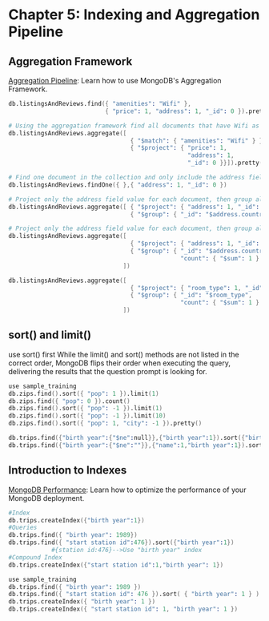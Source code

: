 # Chapter 5: Indexing and Aggregation Pipeline
## Aggregation Framework 
[Aggregation Pipeline](https://www.cnblogs.com/shanyou/p/3494854.html):
Learn how to use MongoDB's Aggregation Framework.
```s
db.listingsAndReviews.find({ "amenities": "Wifi" },
                           { "price": 1, "address": 1, "_id": 0 }).pretty()

# Using the aggregation framework find all documents that have Wifi as one of the amenities``*. Only include* ``price and address in the resulting cursor.
db.listingsAndReviews.aggregate([
                                  { "$match": { "amenities": "Wifi" } },
                                  { "$project": { "price": 1,
                                                  "address": 1,
                                                  "_id": 0 }}]).pretty()

# Find one document in the collection and only include the address field in the resulting cursor.
db.listingsAndReviews.findOne({ },{ "address": 1, "_id": 0 })

# Project only the address field value for each document, then group all documents into one document per address.country value.
db.listingsAndReviews.aggregate([ { "$project": { "address": 1, "_id": 0 }},
                                  { "$group": { "_id": "$address.country" }}])

# Project only the address field value for each document, then group all documents into one document per address.country value, and count one for each document in each group.
db.listingsAndReviews.aggregate([
                                  { "$project": { "address": 1, "_id": 0 }},
                                  { "$group": { "_id": "$address.country",
                                                "count": { "$sum": 1 } } }
                                ])

db.listingsAndReviews.aggregate([
                                  { "$project": { "room_type": 1, "_id": 0 }},
                                  { "$group": { "_id": "$room_type",
                                                "count": { "$sum": 1 } } }
                                ])
```

## sort() and limit()
use sort() first
While the limit() and sort() methods are not listed in the correct order, MongoDB flips their order when executing the query, delivering the results that the question prompt is looking for.
```s
use sample_training
db.zips.find().sort({ "pop": 1 }).limit(1)
db.zips.find({ "pop": 0 }).count()
db.zips.find().sort({ "pop": -1 }).limit(1)
db.zips.find().sort({ "pop": -1 }).limit(10)
db.zips.find().sort({ "pop": 1, "city": -1 }).pretty()

db.trips.find({"birth year":{"$ne":null}},{"birth year":1}).sort({"birth year":-1}).limit(1).pretty()
db.trips.find({"birth year":{"$ne":""}},{"name":1,"birth year":1}).sort({"birth year":-1}).limit(1).pretty()
```

## Introduction to Indexes
[MongoDB Performance](https://university.mongodb.com/courses/M201/about):
Learn how to optimize the performance of your MongoDB deployment.
```s
#Index
db.trips.createIndex({"birth year":1})
#Queries
db.trips.find({ "birth year": 1989})
db.trips.find({ "start station id":476}).sort({"birth year":1})
            #{station id:476}-->Use "birth year" index
#Compound Index
db.trips.createIndex({"start station id":1,"birth year": 1})

use sample_training
db.trips.find({ "birth year": 1989 })
db.trips.find({ "start station id": 476 }).sort( { "birth year": 1 } )
db.trips.createIndex({ "birth year": 1 })
db.trips.createIndex({ "start station id": 1, "birth year": 1 })
```